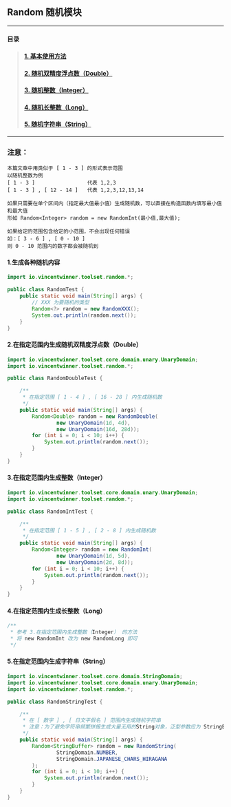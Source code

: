 ## Random 随机模块

---
#### 目录
> #### [1. 基本使用方法](#all) 
> #### [2. 随机双精度浮点数（Double）](#double) 
> #### [3. 随机整数（Integer）](#int)
> #### [4. 随机长整数（Long）](#long)
> #### [5. 随机字符串（String）](#string)
---

### 注意：
```
本篇文章中用类似于 [ 1 - 3 ] 的形式表示范围
以随机整数为例
[ 1 - 3 ]                 代表 1,2,3
[ 1 - 3 ] , [ 12 - 14 ]   代表 1,2,3,12,13,14

如果只需要在单个区间内（指定最大值最小值）生成随机数，可以直接在构造函数内填写最小值和最大值
形如 Random<Integer> random = new RandomInt(最小值,最大值);

如果给定的范围包含给定的小范围，不会出现任何错误
如：[ 3 - 6 ] , [ 0 - 10 ]
则 0 - 10 范围内的数字都会被随机到
```

#### <span id="all">1.生成各种随机内容</span>

```java
import io.vincentwinner.toolset.random.*;

public class RandomTest {
    public static void main(String[] args) {
        // XXX 为要随机的类型
        Random<?> random = new RandomXXX();
        System.out.println(random.next());
    }
}
```

#### <span id="double">2.在指定范围内生成随机双精度浮点数（Double）</span>

```java
import io.vincentwinner.toolset.core.domain.unary.UnaryDomain;
import io.vincentwinner.toolset.random.*;

public class RandomDoubleTest {

    /**
     * 在指定范围 [ 1 - 4 ] , [ 16 - 28 ] 内生成随机数
     */
    public static void main(String[] args) {
        Random<Double> random = new RandomDouble(
                new UnaryDomain(1d, 4d),
                new UnaryDomain(16d, 28d));
        for (int i = 0; i < 10; i++) {
            System.out.println(random.next());
        }
    }
}
```
#### <span id="int">3.在指定范围内生成整数（Integer）</span>

```java
import io.vincentwinner.toolset.core.domain.unary.UnaryDomain;
import io.vincentwinner.toolset.random.*;

public class RandomIntTest {

    /**
     * 在指定范围 [ 1 - 5 ] , [ 2 - 8 ] 内生成随机数
     */
    public static void main(String[] args) {
        Random<Integer> random = new RandomInt(
                new UnaryDomain(1d, 5d),
                new UnaryDomain(2d, 8d));
        for (int i = 0; i < 10; i++) {
            System.out.println(random.next());
        }
    }
}
```

#### <span id="long">4.在指定范围内生成长整数（Long）</span>
```java
/**
 * 参考 3.在指定范围内生成整数（Integer） 的方法
 * 将 new RandomInt 改为 new RandomLong 即可
 */
```

#### <span id="string">5.在指定范围内生成字符串（String）</span>

```java
import io.vincentwinner.toolset.core.domain.StringDomain;
import io.vincentwinner.toolset.core.domain.unary.UnaryDomain;
import io.vincentwinner.toolset.random.*;

public class RandomStringTest {

    /**
     * 在 [ 数字 ] , [ 日文平假名 ] 范围内生成随机字符串
     * 注意：为了避免字符串频繁拼接生成大量无用的String对象，泛型参数应为 StringBuffer
     */
    public static void main(String[] args) {
        Random<StringBuffer> random = new RandomString(
                StringDomain.NUMBER,
                StringDomain.JAPANESE_CHARS_HIRAGANA
        );
        for (int i = 0; i < 10; i++) {
            System.out.println(random.next());
        }
    }
}
```